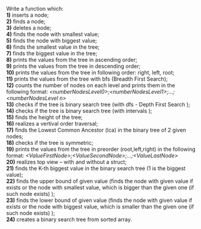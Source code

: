 Write a function which:\
**1)** inserts a node;\
**2)** finds a node;\
**3)** deletes a node;\
**4)** finds the node with smallest value;\
**5)** finds the node with biggest value;\
**6)** finds the smallest value in the tree;\
**7)** finds the biggest value in the tree;\
**8)** prints the values from the tree in ascending order;\
**9)** prints the values from the tree in descending order;\
**10)** prints the values from the tree in following order: right, left, root;\
**11)** prints the values from the tree with bfs (Breadth First Search);\
**12)** counts the number of nodes on each level and prints them in the following format: *&lt;numberNodesLevel0>;&lt;numberNodesLevel1>;…;&lt;numberNodesLevel n>*\
**13)** checks if the tree is binary search tree (with dfs - Depth First Search );\
**14)** checks if the tree is binary search tree (with intervals );\
**15)** finds the height of the tree;\
**16)** realizes a vertival order traversal;\
**17)** finds the Lowest Common Ancestor (lca) in the binary tree of 2 given nodes;\
**18)** checks if the tree is symmetric;\
**19)** prints the values from the tree in preorder (root,left,right) in the following format: *&lt;ValueFirstNode>;&lt;ValueSecondNode>;…;&lt;ValueLastNode>*\
**20)** realizes top view – with and without a struct;\
**21)** finds the K-th biggest value in the binary search tree (1 is the biggest value);\
**22)** finds the upper bound of given value (finds the node with given value if exists or the node with smallest value, which is bigger than the given one (if such node exists) );\
**23)** finds the lower bound of given value (finds the node with given value if exists or the node with biggest value, which is smaller than the given one (if such node exists) );\
**24)** creates a binary search tree from sorted array.
